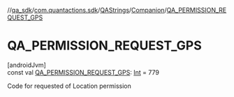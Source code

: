 //[qa_sdk](../../../../index.md)/[com.quantactions.sdk](../../index.md)/[QAStrings](../index.md)/[Companion](index.md)/[QA_PERMISSION_REQUEST_GPS](-q-a_-p-e-r-m-i-s-s-i-o-n_-r-e-q-u-e-s-t_-g-p-s.md)

# QA_PERMISSION_REQUEST_GPS

[androidJvm]\
const val [QA_PERMISSION_REQUEST_GPS](-q-a_-p-e-r-m-i-s-s-i-o-n_-r-e-q-u-e-s-t_-g-p-s.md): [Int](https://kotlinlang.org/api/latest/jvm/stdlib/kotlin/-int/index.html) = 779

Code for requested of Location permission
